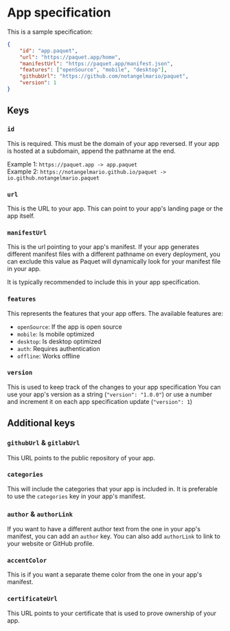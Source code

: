 # App specification

This is a sample specification:

```json
{
    "id": "app.paquet",
    "url": "https://paquet.app/home",
    "manifestUrl": "https://paquet.app/manifest.json",
    "features": ["openSource", "mobile", "desktop"],
    "githubUrl": "https://github.com/notangelmario/paquet",
    "version": 1
}
```

## Keys

### `id` 

This is required. This must be the domain of your app reversed.
If your app is hosted at a subdomain, append the pathname at the end.

Example 1: `https://paquet.app -> app.paquet` \
Example 2: `https://notangelmario.github.io/paquet -> io.github.notangelmario.paquet`

### `url`

This is the URL to your app. This can point to your app's landing page or the app itself.

### `manifestUrl`

This is the url pointing to your app's manifest. If your app generates
different manifest files with a different pathname on every deployment,
you can exclude this value as Paquet will dynamically look for your manifest
file in your app. 

It is typically recommended to include this in your app specification.

### `features`

This represents the features that your app offers.
The available features are: 

- `openSource`: If the app is open source
- `mobile`: Is mobile optimized
- `desktop`: Is desktop optimized
- `auth`: Requires authentication
- `offline`: Works offline


### `version`

This is used to keep track of the changes to your app specification
You can use your app's version as a string (`"version": "1.0.0"`) or
use a number and increment it on each app specification update (`"version": 1`)


## Additional keys

### `githubUrl` & `gitlabUrl`

This URL points to the public repository of your app.

### `categories`

This will include the categories that your app is included in.
It is preferable to use the `categories` key in your app's manifest.

### `author` & `authorLink`

If you want to have a different author text from the one in your app's manifest,
you can add an `author` key. You can also add `authorLink` to link to your
website or GitHub profile.

### `accentColor`

This is if you want a separate theme color from the one in your app's manifest.

### `certificateUrl`

This URL points to your certificate that is used to prove ownership of your app.

